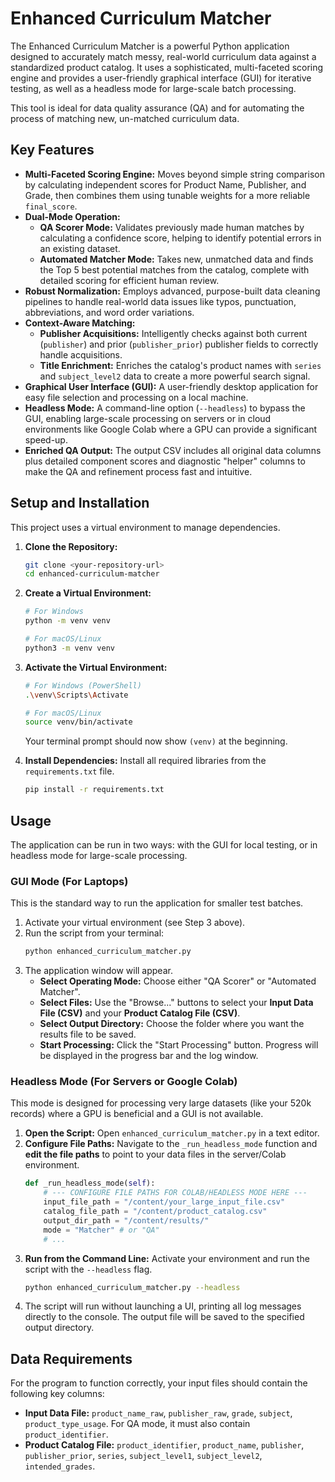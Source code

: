 # Enhanced Curriculum Matcher

The Enhanced Curriculum Matcher is a powerful Python application designed to accurately match messy, real-world curriculum data against a standardized product catalog. It uses a sophisticated, multi-faceted scoring engine and provides a user-friendly graphical interface (GUI) for iterative testing, as well as a headless mode for large-scale batch processing.

This tool is ideal for data quality assurance (QA) and for automating the process of matching new, un-matched curriculum data.

## Key Features

-   **Multi-Faceted Scoring Engine:** Moves beyond simple string comparison by calculating independent scores for Product Name, Publisher, and Grade, then combines them using tunable weights for a more reliable `final_score`.
-   **Dual-Mode Operation:**
    -   **QA Scorer Mode:** Validates previously made human matches by calculating a confidence score, helping to identify potential errors in an existing dataset.
    -   **Automated Matcher Mode:** Takes new, unmatched data and finds the Top 5 best potential matches from the catalog, complete with detailed scoring for efficient human review.
-   **Robust Normalization:** Employs advanced, purpose-built data cleaning pipelines to handle real-world data issues like typos, punctuation, abbreviations, and word order variations.
-   **Context-Aware Matching:**
    -   **Publisher Acquisitions:** Intelligently checks against both current (`publisher`) and prior (`publisher_prior`) publisher fields to correctly handle acquisitions.
    -   **Title Enrichment:** Enriches the catalog's product names with `series` and `subject_level2` data to create a more powerful search signal.
-   **Graphical User Interface (GUI):** A user-friendly desktop application for easy file selection and processing on a local machine.
-   **Headless Mode:** A command-line option (`--headless`) to bypass the GUI, enabling large-scale processing on servers or in cloud environments like Google Colab where a GPU can provide a significant speed-up.
-   **Enriched QA Output:** The output CSV includes all original data columns plus detailed component scores and diagnostic "helper" columns to make the QA and refinement process fast and intuitive.

## Setup and Installation

This project uses a virtual environment to manage dependencies.

1.  **Clone the Repository:**
    ```bash
    git clone <your-repository-url>
    cd enhanced-curriculum-matcher
    ```

2.  **Create a Virtual Environment:**
    ```bash
    # For Windows
    python -m venv venv

    # For macOS/Linux
    python3 -m venv venv
    ```

3.  **Activate the Virtual Environment:**
    ```bash
    # For Windows (PowerShell)
    .\venv\Scripts\Activate

    # For macOS/Linux
    source venv/bin/activate
    ```
    Your terminal prompt should now show `(venv)` at the beginning.

4.  **Install Dependencies:**
    Install all required libraries from the `requirements.txt` file.
    ```bash
    pip install -r requirements.txt
    ```

## Usage

The application can be run in two ways: with the GUI for local testing, or in headless mode for large-scale processing.

### GUI Mode (For Laptops)

This is the standard way to run the application for smaller test batches.

1.  Activate your virtual environment (see Step 3 above).
2.  Run the script from your terminal:
    ```bash
    python enhanced_curriculum_matcher.py
    ```
3.  The application window will appear.
    -   **Select Operating Mode:** Choose either "QA Scorer" or "Automated Matcher".
    -   **Select Files:** Use the "Browse..." buttons to select your **Input Data File (CSV)** and your **Product Catalog File (CSV)**.
    -   **Select Output Directory:** Choose the folder where you want the results file to be saved.
    -   **Start Processing:** Click the "Start Processing" button. Progress will be displayed in the progress bar and the log window.

### Headless Mode (For Servers or Google Colab)

This mode is designed for processing very large datasets (like your 520k records) where a GPU is beneficial and a GUI is not available.

1.  **Open the Script:** Open `enhanced_curriculum_matcher.py` in a text editor.
2.  **Configure File Paths:** Navigate to the `_run_headless_mode` function and **edit the file paths** to point to your data files in the server/Colab environment.
    ```python
    def _run_headless_mode(self):
        # --- CONFIGURE FILE PATHS FOR COLAB/HEADLESS MODE HERE ---
        input_file_path = "/content/your_large_input_file.csv"
        catalog_file_path = "/content/product_catalog.csv"
        output_dir_path = "/content/results/"
        mode = "Matcher" # or "QA"
        # ...
    ```
3.  **Run from the Command Line:** Activate your environment and run the script with the `--headless` flag.
    ```bash
    python enhanced_curriculum_matcher.py --headless
    ```
4.  The script will run without launching a UI, printing all log messages directly to the console. The output file will be saved to the specified output directory.

## Data Requirements

For the program to function correctly, your input files should contain the following key columns:

-   **Input Data File:** `product_name_raw`, `publisher_raw`, `grade`, `subject`, `product_type_usage`. For QA mode, it must also contain `product_identifier`.
-   **Product Catalog File:** `product_identifier`, `product_name`, `publisher`, `publisher_prior`, `series`, `subject_level1`, `subject_level2`, `intended_grades`.